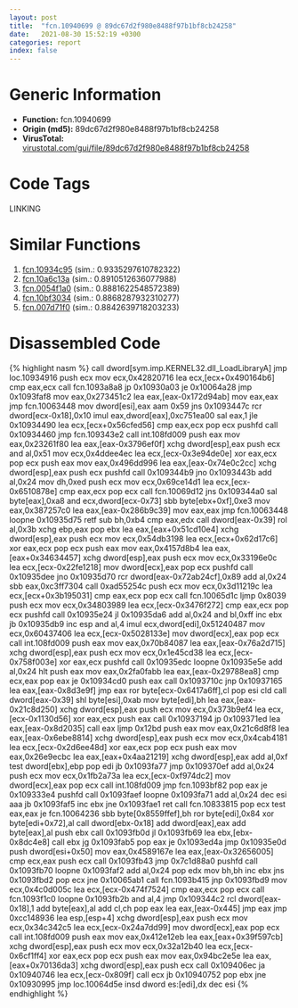 ```yaml
---
layout: post
title:  "fcn.10940699 @ 89dc67d2f980e8488f97b1bf8cb24258"
date:   2021-08-30 15:52:19 +0300
categories: report
index: false
---
```


# Generic Information
- **Function:** fcn.10940699
- **Origin (md5):** 89dc67d2f980e8488f97b1bf8cb24258
- **VirusTotal:** [virustotal.com/gui/file/89dc67d2f980e8488f97b1bf8cb24258][virustotal_ref]

# Code Tags
<span class="tag" id="LINKING">LINKING</span>


# Similar Functions

1. [fcn.10934c95][similar_1_ref] (sim.: 0.9335297610782322)
2. [fcn.10a6c13a][similar_2_ref] (sim.: 0.8910512636077988)
3. [fcn.0054f1a0][similar_3_ref] (sim.: 0.8881622548572389)
4. [fcn.10bf3034][similar_4_ref] (sim.: 0.8868287932310277)
5. [fcn.007d71f0][similar_5_ref] (sim.: 0.8842639718203233)


# Disassembled Code

{% highlight nasm %}
call dword[sym.imp.KERNEL32.dll_LoadLibraryA]
jmp loc.10934916
push ecx
mov ecx,0x42820716
lea ecx,[ecx+0x490164b6]
cmp eax,ecx
call fcn.1093a8a8
jp 0x10930a03
je 0x10064a28
jmp 0x1093faf8
mov eax,0x273451c2
lea eax,[eax-0x172d94ab]
mov eax,eax
jmp fcn.10063448
mov dword[esi],eax
aam 0x59
jns 0x1093447c
rcr dword[ecx-0x18],0x10
imul eax,dword[eax],0xc751ea00
sal eax,1
jle 0x10934490
lea ecx,[ecx+0x56cfed56]
cmp eax,ecx
pop ecx
pushfd
call 0x10934460
jmp fcn.109343e2
call int.108fd009
push eax
mov eax,0x23261f80
lea eax,[eax-0x3796ef0f]
xchg dword[esp],eax
push ecx
and al,0x51
mov ecx,0x4ddee4ec
lea ecx,[ecx-0x3e94de0e]
xor eax,ecx
pop ecx
push eax
mov eax,0x496dd996
lea eax,[eax-0x74e0c2cc]
xchg dword[esp],eax
push ecx
pushfd
call 0x109344b9
jno 0x1093443b
add al,0x24
mov dh,0xed
push ecx
mov ecx,0x69ce14d1
lea ecx,[ecx-0x6510878e]
cmp eax,ecx
pop ecx
call fcn.10069d12
jns 0x109344a0
sal byte[eax],0xa8
and ecx,dword[ecx-0x73]
sbb byte[ebx+0xf],0xe3
mov eax,0x387257c0
lea eax,[eax-0x286b9c39]
mov eax,eax
jmp fcn.10063448
loopne 0x10935d75
retf
sub bh,0xb4
cmp eax,edx
call dword[eax-0x39]
rol al,0x3b
xchg ebp,eax
pop ebx
lea eax,[eax+0x51cd10e4]
xchg dword[esp],eax
push ecx
mov ecx,0x54db3198
lea ecx,[ecx+0x62d17c6]
xor eax,ecx
pop ecx
push eax
mov eax,0x4157d8b4
lea eax,[eax+0x34634457]
xchg dword[esp],eax
push ecx
mov ecx,0x33196e0c
lea ecx,[ecx-0x22fe1218]
mov dword[ecx],eax
pop ecx
pushfd
call 0x10935dee
jno 0x10935d70
rcr dword[eax-0x72ab24cf],0x89
add al,0x24
sbb eax,0xc3ff7304
call 0xad55254c
push ecx
mov ecx,0x3d11219c
lea ecx,[ecx+0x3b195031]
cmp eax,ecx
pop ecx
call fcn.10065d1c
ljmp 0x8039
push ecx
mov ecx,0x34803989
lea ecx,[ecx-0x3476f272]
cmp eax,ecx
pop ecx
pushfd
call 0x10935e24
jl 0x10935da6
add al,0x24
and bl,0xff
inc ebx
jb 0x10935db9
inc esp
and al,4
imul ecx,dword[edi],0x51240487
mov ecx,0x60437406
lea ecx,[ecx-0x5028133e]
mov dword[ecx],eax
pop ecx
call int.108fd009
push eax
mov eax,0x70b84087
lea eax,[eax-0x76a2d715]
xchg dword[esp],eax
push ecx
mov ecx,0x1e45cd38
lea ecx,[ecx-0x758f003e]
xor eax,ecx
pushfd
call 0x10935edc
loopne 0x10935e5e
add al,0x24
hlt
push eax
mov eax,0x2fa0fabb
lea eax,[eax-0x29788ea8]
cmp ecx,eax
pop eax
je 0x10934cd0
push eax
call 0x1093710c
jnp 0x10937165
lea eax,[eax-0x8d3e9f]
jmp eax
ror byte[ecx-0x6417a6ff],cl
pop esi
cld
call dword[eax-0x39]
shl byte[esi],0xab
mov byte[edi],bh
lea eax,[eax-0x21c8d250]
xchg dword[esp],eax
push ecx
mov ecx,0x373b9ef4
lea ecx,[ecx-0x1130d56]
xor eax,ecx
push eax
call 0x10937194
jp 0x109371ed
lea eax,[eax-0x8d2035]
call eax
ljmp 0x12bd
push eax
mov eax,0x21c6d8f8
lea eax,[eax-0x6ebe8814]
xchg dword[esp],eax
push ecx
mov ecx,0x4cab4181
lea ecx,[ecx-0x2d6ee48d]
xor eax,ecx
pop ecx
push eax
mov eax,0x26e9ecbc
lea eax,[eax+0x4aa21219]
xchg dword[esp],eax
add al,0xf
test dword[ebx],ebp
pop edi
jb 0x1093fa77
jmp 0x109370ef
add al,0x24
push ecx
mov ecx,0x1fb2a73a
lea ecx,[ecx-0xf974dc2]
mov dword[ecx],eax
pop ecx
call int.108fd009
jmp fcn.1093bf82
pop eax
je 0x109333e4
pushfd
call 0x1093faef
loopne 0x1093fa71
add al,0x24
dec esi
aaa
jb 0x1093faf5
inc ebx
jne 0x1093fae1
ret
call fcn.10833815
pop ecx
test eax,eax
je fcn.10064236
sbb byte[0x8559ffef],bh
ror byte[edi],0x84
xor byte[edi+0x72],al
call dword[ebx-0x18]
add dword[eax],eax
add byte[eax],al
push ebx
call 0x1093fb0d
jl 0x1093fb69
lea ebx,[ebx-0x8dc4e8]
call ebx
jg 0x1093fab5
pop eax
je 0x1093ed4a
jmp 0x10935e0d
push dword[esi+0x50]
mov eax,0x4589167e
lea eax,[eax-0x32656005]
cmp ecx,eax
push ecx
call 0x1093fb43
jmp 0x7c1d88a0
pushfd
call 0x1093fb70
loopne 0x1093faf2
add al,0x24
pop edx
mov bh,bh
inc ebx
jns 0x1093fbd2
pop ecx
jne 0x10065ab1
call fcn.1093b415
jnp 0x1093fbd9
mov ecx,0x4c0d005c
lea ecx,[ecx-0x474f7524]
cmp eax,ecx
pop ecx
call fcn.1093f1c0
loopne 0x1093fb2b
and al,4
jmp 0x109344c2
rcl dword[eax-0x18],1
add byte[eax],al
add cl,ch
pop eax
lea eax,[eax-0x445]
jmp eax
jmp 0xcc148936
lea esp,[esp+4]
xchg dword[esp],eax
push ecx
mov ecx,0x34c342c5
lea ecx,[ecx-0x24a7dd99]
mov dword[ecx],eax
pop ecx
call int.108fd009
push eax
mov eax,0x412e12eb
lea eax,[eax+0x39f597cb]
xchg dword[esp],eax
push ecx
mov ecx,0x32a12b40
lea ecx,[ecx-0x6cf1ff4]
xor eax,ecx
pop ecx
push eax
mov eax,0x94bc2e5e
lea eax,[eax+0x70136da3]
xchg dword[esp],eax
push ecx
call 0x109406ec
ja 0x10940746
lea ecx,[ecx-0x809f]
call ecx
jb 0x10940752
pop ebx
jne 0x10930995
jmp loc.10064d5e
insd dword es:[edi],dx
dec esi
{% endhighlight %}


[similar_1_ref]: /report/fcn.10934c95@89dc67d2f980e8488f97b1bf8cb24258
[similar_2_ref]: /report/fcn.10a6c13a@89dc67d2f980e8488f97b1bf8cb24258
[similar_3_ref]: /report/fcn.0054f1a0@a5905e3c253c25bbaf727a1a18fe8ed1
[similar_4_ref]: /report/fcn.10bf3034@89dc67d2f980e8488f97b1bf8cb24258
[similar_5_ref]: /report/fcn.007d71f0@a5905e3c253c25bbaf727a1a18fe8ed1
[virustotal_ref]: https://www.virustotal.com/gui/file/89dc67d2f980e8488f97b1bf8cb24258